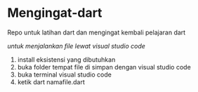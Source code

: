 # Mengingat-dart

Repo untuk latihan dart dan mengingat kembali pelajaran dart

*untuk menjalankan file lewat visual studio code*
1. install eksistensi yang dibutuhkan
2. buka folder tempat file di simpan dengan visual studio code
3. buka terminal visual studio code
4. ketik dart namafile.dart
